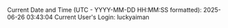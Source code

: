 Current Date and Time (UTC - YYYY-MM-DD HH:MM:SS formatted): 2025-06-26 03:43:04
Current User's Login: luckyaiman
